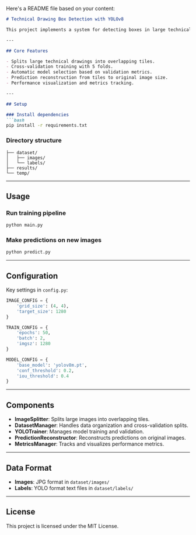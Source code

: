 Here's a README file based on your content:

```markdown
# Technical Drawing Box Detection with YOLOv8

This project implements a system for detecting boxes in large technical drawings using YOLOv8. It includes image splitting, model training, and prediction reconstruction capabilities.

---

## Core Features

- Splits large technical drawings into overlapping tiles.
- Cross-validation training with 5 folds.
- Automatic model selection based on validation metrics.
- Prediction reconstruction from tiles to original image size.
- Performance visualization and metrics tracking.

---

## Setup

### Install dependencies
```bash
pip install -r requirements.txt
```

### Directory structure
```
├── dataset/
│   ├── images/
│   └── labels/
├── results/
└── temp/
```

---

## Usage

### Run training pipeline
```python
python main.py
```

### Make predictions on new images
```python
python predict.py
```

---

## Configuration

Key settings in `config.py`:

```python
IMAGE_CONFIG = {
    'grid_size': (4, 4),
    'target_size': 1280
}

TRAIN_CONFIG = {
    'epochs': 50,
    'batch': 2,
    'imgsz': 1280
}

MODEL_CONFIG = {
    'base_model': 'yolov8m.pt',
    'conf_threshold': 0.2,
    'iou_threshold': 0.4
}
```

---

## Components

- **ImageSplitter**: Splits large images into overlapping tiles.
- **DatasetManager**: Handles data organization and cross-validation splits.
- **YOLOTrainer**: Manages model training and validation.
- **PredictionReconstructor**: Reconstructs predictions on original images.
- **MetricsManager**: Tracks and visualizes performance metrics.

---

## Data Format

- **Images**: JPG format in `dataset/images/`
- **Labels**: YOLO format text files in `dataset/labels/`

---

## License

This project is licensed under the MIT License.
```
